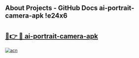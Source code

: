 ## About Projects - GitHub Docs ai-portrait-camera-apk !e24x6

# <h2><a href="https://andorid.site?title=ai-portrait-camera-apk&ref=13PRO">🔗👉 🔴 ai-portrait-camera-apk</a></h2>

[![acn](https://github.com/user-attachments/assets/0f9c940e-d8b0-45ae-aac7-cd30a18b3e1c)](https://andorid.site?title=ai-portrait-camera-apk&ref=13PRO)

